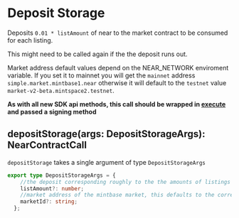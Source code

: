 
# Deposit Storage

Deposits `0.01 * listAmount` of near to the market contract to be consumed for each listing.

This might need to be called again if the the deposit runs out.

Market address default values depend on the NEAR_NETWORK enviroment variable. If you set it to mainnet you will get the `mainnet` address `simple.market.mintbase1.near` otherwise it will default to the `testnet` value `market-v2-beta.mintspace2.testnet`.

**As with all new SDK api methods, this call should be wrapped in [execute](../#execute) and passed a signing method**

## depositStorage(args: DepositStorageArgs): NearContractCall

`depositStorage` takes a single argument of type `DepositStorageArgs`

```typescript
export type DepositStorageArgs = {
    //the deposit corresponding roughly to the the amounts of listings you will be doing
    listAmount?: number;
    //market address of the mintbase market, this defaults to the correct value depending on the NEAR_NETWORK environment variable
    marketId?: string;
  };
```
